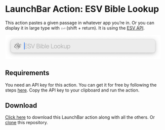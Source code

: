 # LaunchBar Action: ESV Bible Lookup

This action pastes a given passage in whatever app you’re in. Or you can display it in large type with `⇧⏎` (shift + return). 
It is using the [ESV API](https://api.esv.org/docs/passage-text/).
 
<img src="esv.png" width="600"/> 

## Requirements 

You need an API key for this action. You can get it for free by following the steps [here](https://api.esv.org/account/create-application/). Copy the API key to your clipboard and run the action.

## Download

[Click here](https://github.com/Ptujec/LaunchBar/archive/refs/heads/master.zip) to download this LaunchBar action along with all the others. Or [clone](https://docs.github.com/en/repositories/creating-and-managing-repositories/cloning-a-repository) this repository.